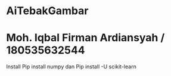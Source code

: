 # AiTebakGambar
# Moh. Iqbal Firman Ardiansyah / 180535632544

Install
Pip install numpy dan 
Pip install -U scikit-learn

